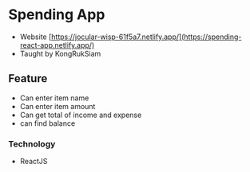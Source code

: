 # Spending App
* Website [https://jocular-wisp-61f5a7.netlify.app/](https://spending-react-app.netlify.app/)
* Taught by KongRukSiam
## Feature
* Can enter item name
* Can enter item amount
* Can get total of income and expense
* can find balance
### Technology
* ReactJS
  

